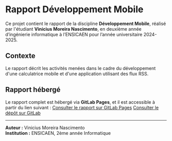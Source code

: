 # Rapport Développement Mobile

Ce projet contient le rapport de la discipline **Développement Mobile**, réalisé par l'étudiant **Vinicius Moreira Nascimento**, en deuxième année d’ingénierie informatique à l’ENSICAEN pour l’année universitaire 2024-2025.

## Contexte
Le rapport décrit les activités menées dans le cadre du développement d'une calculatrice mobile et d'une application utilisant des flux RSS.

## Rapport hébergé
Le rapport complet est hébergé via **GitLab Pages**, et il est accessible à partir du lien suivant :
[Consulter le rapport sur GitLab Pages](https://calculator-mobile-31b2b9.pages.ecole.ensicaen.fr/)
[Consulter le dépôt sur GitLab](https://gitlab.ecole.ensicaen.fr/moreira-nascimento/calculator_mobile)

---
**Auteur :** Vinicius Moreira Nascimento  
**Institution :** ENSICAEN, 2ème année Informatique
